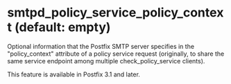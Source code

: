 # smtpd_policy_service_policy_context (default: empty)
 Optional information that the Postfix SMTP server specifies in
the "policy\_context" attribute of a policy service request (originally,
to share the same service endpoint among multiple check\_policy\_service
clients). 



This feature is available in Postfix 3.1 and later.



